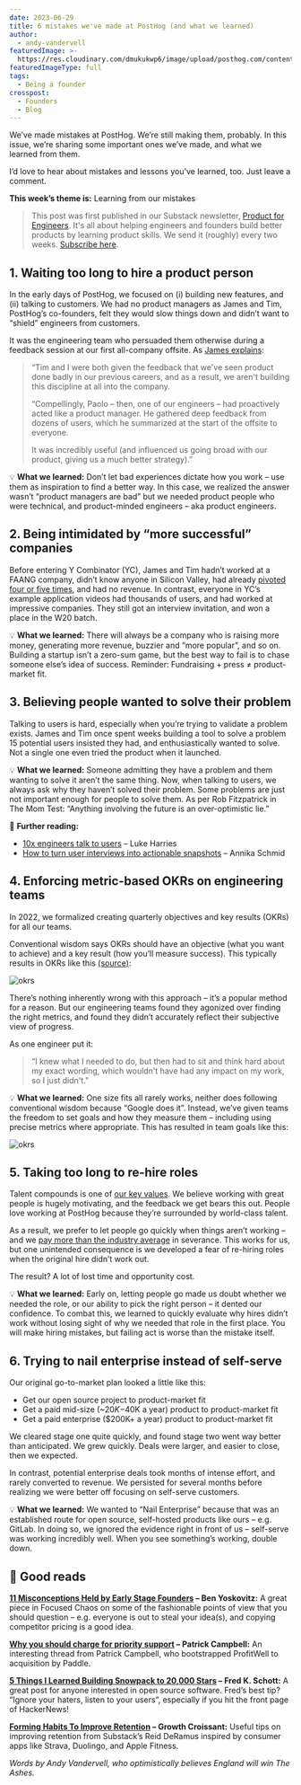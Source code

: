 ```yaml
---
date: 2023-06-29
title: 6 mistakes we've made at PostHog (and what we learned)
author:
  - andy-vandervell
featuredImage: >-
  https://res.cloudinary.com/dmukukwp6/image/upload/posthog.com/contents/images/blog/newsletter-hog.png
featuredImageType: full
tags:
  - Being a founder
crosspost:
  - Founders
  - Blog
---
```


We’ve made mistakes at PostHog. We’re still making them, probably. In this issue, we’re sharing some important ones we’ve made, and what we learned from them.

I’d love to hear about mistakes and lessons you’ve learned, too. Just leave a comment.

**This week’s theme is:** Learning from our mistakes

> This post was first published in our Substack newsletter, [Product for Engineers](https://newsletter.posthog.com/). It's all about helping engineers and founders build better products by learning product skills. We send it (roughly) every two weeks. [Subscribe here](https://newsletter.posthog.com/subscribe).

## 1. Waiting too long to hire a product person

In the early days of PostHog, we focused on (i) building new features, and (ii) talking to customers. We had no product managers as James and Tim, PostHog’s co-founders, felt they would slow things down and didn’t want to “shield” engineers from customers.

It was the engineering team who persuaded them otherwise during a feedback session at our first all-company offsite. As [James explains](/blog/ceo-diary-5#product-people-can-transform-your-company):

> “Tim and I were both given the feedback that we've seen product done badly in our previous careers, and as a result, we aren't building this discipline at all into the company.
> 
> “Compellingly, Paolo – then, one of our engineers – had proactively acted like a product manager. He gathered deep feedback from dozens of users, which he summarized at the start of the offsite to everyone.
>
> It was incredibly useful (and influenced us going broad with our product, giving us a much better strategy).”

💡 **What we learned:** Don’t let bad experiences dictate how you work – use them as inspiration to find a better way. In this case, we realized the answer wasn’t “product managers are bad” but we needed product people who were technical, and product-minded engineers – aka product engineers.

## 2. Being intimidated by “more successful” companies

Before entering Y Combinator (YC), James and Tim hadn’t worked at a FAANG company, didn’t know anyone in Silicon Valley, had already [pivoted four or five times](/blog/story-about-pivots), and had no revenue. In contrast, everyone in YC’s example application videos had thousands of users, and had worked at impressive companies. They still got an interview invitation, and won a place in the W20 batch.

💡 **What we learned:** There will always be a company who is raising more money, generating more revenue, buzzier and “more popular”, and so on. Building a startup isn’t a zero-sum game, but the best way to fail is to chase someone else’s idea of success. Reminder: Fundraising + press ≠ product-market fit.

## 3. Believing people wanted to solve their problem

Talking to users is hard, especially when you’re trying to validate a problem exists. James and Tim once spent weeks building a tool to solve a problem 15 potential users insisted they had, and enthusiastically wanted to solve. Not a single one even tried the product when it launched.

💡 **What we learned:** Someone admitting they have a problem and them wanting to solve it aren’t the same thing. Now, when talking to users, we always ask why they haven’t solved their problem. Some problems are just not important enough for people to solve them. As per Rob Fitzpatrick in The Mom Test: “Anything involving the future is an over-optimistic lie.”

📖 **Further reading:**
- [10x engineers talk to users](/product-engineers/10x-engineers-do-user-interviews) – Luke Harries
- [How to turn user interviews into actionable snapshots](/product-engineers/interview-snapshot-guide) – Annika Schmid

## 4. Enforcing metric-based OKRs on engineering teams

In 2022, we formalized creating quarterly objectives and key results (OKRs) for all our teams.

Conventional wisdom says OKRs should have an objective (what you want to achieve) and a key result (how you’ll measure success). This typically results in OKRs like this [(source)](https://www.whatmatters.com/articles/leading-indicator-product-market-fit-okrs):

![okrs](https://res.cloudinary.com/dmukukwp6/image/upload/v1710055416/posthog.com/contents/images/newsletter/mistakes/superhuman-okr.png)

There’s nothing inherently wrong with this approach – it’s a popular method for a reason. But our engineering teams found they agonized over finding the right metrics, and found they didn’t accurately reflect their subjective view of progress.

As one engineer put it:

> “I knew what I needed to do, but then had to sit and think hard about my exact wording, which wouldn't have had any impact on my work, so I just didn't."

💡 **What we learned:** One size fits all rarely works, neither does following conventional wisdom because “Google does it”. Instead, we’ve given teams the freedom to set goals and how they measure them – including using precise metrics where appropriate. This has resulted in team goals like this:

![okrs](https://res.cloudinary.com/dmukukwp6/image/upload/v1710055416/posthog.com/contents/images/newsletter/mistakes/okrs.png)

## 5. Taking too long to re-hire roles

Talent compounds is one of [our key values](/handbook/company/values). We believe working with great people is hugely motivating, and the feedback we get bears this out. People love working at PostHog because they’re surrounded by world-class talent.

As a result, we prefer to let people go quickly when things aren’t working – and we [pay more than the industry average](/handbook/people/compensation) in severance. This works for us, but one unintended consequence is we developed a fear of re-hiring roles when the original hire didn’t work out.

The result? A lot of lost time and opportunity cost.

💡 **What we learned:** Early on, letting people go made us doubt whether we needed the role, or our ability to pick the right person – it dented our confidence. To combat this, we learned to quickly evaluate why hires didn’t work without losing sight of why we needed that role in the first place. You will make hiring mistakes, but failing act is worse than the mistake itself.

## 6. Trying to nail enterprise instead of self-serve

Our original go-to-market plan looked a little like this:

- Get our open source project to product-market fit
- Get a paid mid-size (~$20K-$40K a year) product to product-market fit
- Get a paid enterprise ($200K+ a year) product to product-market fit

We cleared stage one quite quickly, and found stage two went way better than anticipated. We grew quickly. Deals were larger, and easier to close, then we expected.

In contrast, potential enterprise deals took months of intense effort, and rarely converted to revenue. We persisted for several months before realizing we were better off focusing on self-serve customers.

💡 **What we learned:** We wanted to “Nail Enterprise” because that was an established route for open source, self-hosted products like ours – e.g. GitLab. In doing so, we ignored the evidence right in front of us – self-serve was working incredibly well. When you see something’s working, double down.

## 📖 Good reads

**[11 Misconceptions Held by Early Stage Founders](https://www.focusedchaos.co/p/11-misconceptions-held-by-startups?utm_source=posthog-newsletter&utm_medium=email) – Ben Yoskovitz:** A great piece in Focused Chaos on some of the fashionable points of view that you should question – e.g. everyone is out to steal your idea(s), and copying competitor pricing is a good idea.

**[Why you should charge for priority support](https://twitter.com/Patticus/status/1671874697921716224?utm_source=posthog-newsletter&utm_medium=email) – Patrick Campbell:** An interesting thread from Patrick Campbell, who bootstrapped ProfitWell to acquisition by Paddle.

**[5 Things I Learned Building Snowpack to 20,000 Stars](https://dev.to/fredkschott/5-things-i-learned-while-building-snowpack-to-20-000-stars-b9d?utm_source=posthog-newsletter&utm_medium=email) – Fred K. Schott:** A great post for anyone interested in open source software. Fred’s best tip? “Ignore your haters, listen to your users”, especially if you hit the front page of HackerNews!

**[Forming Habits To Improve Retention](https://reidtandy.substack.com/p/forming-habits-to-improve-retention?utm_source=posthog-newsletter&utm_medium=email) – Growth Croissant:** Useful tips on improving retention from Substack’s Reid DeRamus inspired by consumer apps like Strava, Duolingo, and Apple Fitness.

*Words by Andy Vandervell, who optimistically believes England will win The Ashes.*
